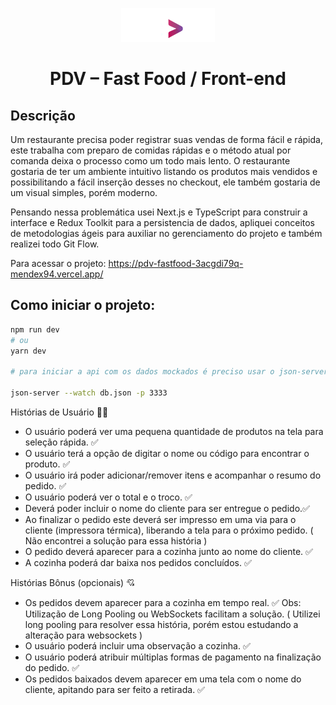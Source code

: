 <p align="center">
  <img src="https://github.com/deviobr/code-patterns/blob/main/images/devio.webp?raw=true" />
</p>

<h1 align="center">PDV – Fast Food / Front-end</h1>


## Descrição

Um restaurante precisa poder registrar suas vendas de forma fácil e rápida, este trabalha com preparo de comidas rápidas e o método atual por comanda deixa o processo como um todo mais lento. O restaurante gostaria de ter um ambiente intuitivo listando os produtos mais vendidos e possibilitando a fácil inserção desses no checkout, ele também gostaria de um visual simples, porém moderno.

Pensando nessa problemática usei Next.js e TypeScript para construir a interface e Redux Toolkit para a persistencia de dados, apliquei conceitos de metodologias ágeis para auxiliar no gerenciamento do projeto e também realizei todo Git Flow.

Para acessar o projeto: https://pdv-fastfood-3acgdi79q-mendex94.vercel.app/

## Como iniciar o projeto:

```bash
npm run dev
# ou
yarn dev

# para iniciar a api com os dados mockados é preciso usar o json-server a partir do diretório root.

json-server --watch db.json -p 3333
```

Histórias de Usuário 🧑‍🍳
- O usuário poderá ver uma pequena quantidade de produtos na tela para seleção rápida. ✅
- O usuário terá a opção de digitar o nome ou código para encontrar o produto. ✅
- O usuário irá poder adicionar/remover itens e acompanhar o resumo do pedido. ✅
- O usuário poderá ver o total e o troco. ✅
- Deverá poder incluir o nome do cliente para ser entregue o pedido.✅
- Ao finalizar o pedido este deverá ser impresso em uma via para o cliente (impressora térmica), liberando a tela para o próximo pedido. ( Não encontrei a solução para essa história )
- O pedido deverá aparecer para a cozinha junto ao nome do cliente. ✅
- A cozinha poderá dar baixa nos pedidos concluídos. ✅


Histórias Bônus (opcionais) 💘
- Os pedidos devem aparecer para a cozinha em tempo real. ✅
Obs: Utilização de Long Pooling ou WebSockets facilitam a solução. ( Utilizei long pooling para resolver essa história, porém estou estudando a alteração para websockets )
- O usuário poderá incluir uma observação a cozinha. ✅
- O usuário poderá atribuir múltiplas formas de pagamento na finalização do pedido. ✅
- Os pedidos baixados devem aparecer em uma tela com o nome do cliente, apitando para ser feito a retirada. ✅
